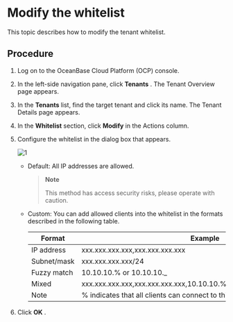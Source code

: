 # Modify the whitelist

This topic describes how to modify the tenant whitelist.

## Procedure

1. Log on to the OceanBase Cloud Platform (OCP) console.

2. In the left-side navigation pane, click **Tenants** . The Tenant Overview page appears.

3. In the **Tenants** list, find the target tenant and click its name. The Tenant Details page appears.

4. In the **Whitelist** section, click **Modify** in the Actions column.

5. Configure the whitelist in the dialog box that appears.

   ![1](https://obbusiness-private.oss-cn-shanghai.aliyuncs.com/doc/img/ocp/%E7%99%BD%E5%90%8D%E5%8D%95%E8%AE%BE%E7%BD%AE.png)

   * Default: All IP addresses are allowed.

      > **Note**
      >
      > This method has access security risks, please operate with caution.

   * Custom: You can add allowed clients into the whitelist in the formats described in the following table.

     |   Format    |                           Example                           |
     |-------------|-------------------------------------------------------------|
     | IP address  | xxx.xxx.xxx.xxx,xxx.xxx.xxx.xxx                                     |
     | Subnet/mask | xxx.xxx.xxx.xxx/24                                               |
     | Fuzzy match | 10.10.10.% or 10.10.10._                                    |
     | Mixed       | xxx.xxx.xxx.xxx,xxx.xxx.xxx.xxx,10.10.10.%,10.10.10._,xxx.xxx.xxx.xxx/24 |
     | Note        | % indicates that all clients can connect to this tenant.    |

6. Click **OK** .
